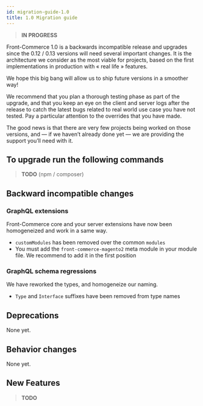 ```yaml
---
id: migration-guide-1.0
title: 1.0 Migration guide
---
```


> **IN PROGRESS**

Front-Commerce 1.0 is a backwards incompatible release
and upgrades since the 0.12 / 0.13 versions will need
several important changes. It is the architecture we
consider as the most viable for projects, based on the
first implementations in production with « real life » features.

We hope this big bang will allow us to ship future versions
in a smoother way!

We recommend that you plan a thorough testing phase as
part of the upgrade, and that you keep an eye on the
client and server logs after the release to catch the
latest bugs related to real world use case you have not
tested. Pay a particular attention to the overrides that you
have made.

The good news is that there are very few projects being
worked on those versions, and — if we haven’t already done yet —
we are providing the support you’ll need with it.

## To upgrade run the following commands

> **TODO** (npm / composer)

## Backward incompatible changes

### GraphQL extensions

Front-Commerce core and your server extensions have now been
homogeneized and work in a same way.

* `customModules` has been removed over the common `modules`
* You must add the `front-commerce-magento2` meta module in
  your module file. We recommend to add it in the first position

### GraphQL schema regressions

We have reworked the types, and homogeneize our naming.

* `Type` and `Interface` suffixes have been removed from type names

## Deprecations

None yet.

## Behavior changes

None yet.

## New Features

> **TODO**
